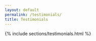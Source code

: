 ```yaml
---
layout: default
permalink: /testimonials/
title: Testimonials
---
```

{% include sections/testimonials.html %}
